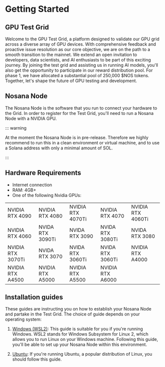 # Getting Started
## GPU Test Grid
Welcome to the GPU Test Grid, a platform designed to validate our GPU grid across a diverse array of GPU devices. With comprehensive feedback and proactive issue resolution as our core objective, we are on the path to a smooth transition to the mainnet. We extend an open invitation to developers, data scientists, and AI enthusiasts to be part of this exciting journey. By joining the test grid and assisting us in running AI models, you'll also get the opportunity to participate in our reward distribution pool. For phase 1, we have allocated a substantial pool of 250,000 $NOS tokens. Together, let's shape the future of GPU testing and development.

## Nosana Node
The Nosana Node is the software that you run to connect your hardware to the Grid.
In order to register for the Test Grid, you'll need to run a Nosana Node with a NVIDIA GPU.

::: warning

At the moment the Nosana Node is in pre-release. Therefore we highly recommend to run this in a clean environment or virtual machine, and to use a Solana address with only a minimal amount of SOL.

:::

## Hardware Requirements

- Internet connection
- RAM: 4GB+
- One of the following Nvidia GPUs:

|                   |                  |                   |                  |                   |
|-------------------|------------------|-------------------|------------------|-------------------|
| NVIDIA RTX 4090   | NVIDIA RTX 4080  | NVIDIA RTX 4070Ti | NVIDIA RTX 4070  | NVIDIA RTX 4060Ti |
| NVIDIA RTX 4060   | NVIDA RTX 3090Ti | NVIDA RTX 3090    | NVIDA RTX 3080Ti | NVIDA RTX 3080    |
| NVIDIA RTX 3070Ti | NVIDA RTX 3070   | NVIDA RTX 3060Ti  | NVIDA RTX 3060Ti | NVIDIA RTX A4000  |
| NVIDIA RTX A4500  | NVIDIA RTX A5000 | NVIDIA RTX A5500  | NVIDIA RTX A6000 |                   |

<!-- ## Software Requirements
You will need to install the following to get started with a Nosana Node:

- [Ubuntu (>20.04) or Windows (with Ubuntu 22.04 on WSL2)](https://ubuntu.com/tutorials/install-ubuntu-on-wsl2-on-windows-11-with-gui-support#3-download-ubuntu)
- [Docker (Required)](https://docs.docker.com/desktop/linux/install/)
  - [Podman (Optional - Required for WSL2)](https://software.opensuse.org//download.html?project=devel%3Akubic%3Alibcontainers%3Aunstable&package=podman)
- [NVIDIA Drivers (Required)](https://www.linuxbabe.com/ubuntu/install-nvidia-driver-ubuntu)
- [NVIDIA Container Toolkit (Required)](https://docs.nvidia.com/datacenter/cloud-native/container-toolkit/latest/install-guide.html)
- [Solana Tool Suite (Optional)](https://docs.solana.com/cli/install-solana-cli-tools) -->

## Installation guides

These guides are instructing you on how to establish your Nosana Node and partake in the Test Grid. The choice of guide depends on your operating system:

1. [Windows (WSL2)](/nodes/testgrid-windows): This guide is suitable for you if you're running Windows. WSL2 stands for Windows Subsystem for Linux 2, which allows you to run Linux on your Windows machine. Following this guide, you'll be able to set up your Nosana Node within this environment.

2. [Ubuntu](/nodes/testgrid-ubuntu): If you're running Ubuntu, a popular distribution of Linux, you should follow this guide.
